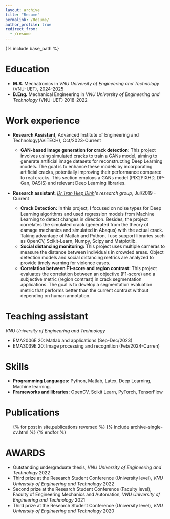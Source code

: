 ```yaml
---
layout: archive
title: "Resume"
permalink: /Resume/
author_profile: true
redirect_from:
  - /resume
---
```


{% include base_path %}

Education
======

* **M.S.** Mechatronics in *VNU University of Engineering and Technology* (VNU-UET), 2024-2025
* **B.Eng.** Mechanical Engineering in *VNU University of Engineering and Technology* (VNU-UET) 2018-2022

Work experience
======
* **Research Assistant**, Advanced Institute of Engineering and Technology(AVITECH), Oct/2023-Current
  * **GAN-based image generation for crack detection:** This project involves using simulated cracks to train a GANs model, aiming to generate artificial image datasets for reconstructing Deep Learning models. The goal is to enhance these models by incorporating artificial cracks, potentially improving their performance compared to real cracks. This section employs a GANs model (PIX2PIXHD, DP-Gan, OASIS) and relevant Deep Learning libraries.

* **Research assistant**, *[Dr.Tran Hiep Dinh](https://www.linkedin.com/in/tran-hiep-dinh/)'s research group*, Jul/2019 - Current
  * **Crack Detection:** In this project, I focused on noise types for Deep Learning algorithms and used regression models from Machine Learning to detect changes in direction. Besides, the project correlates the simulated crack (generated from the theory of damage mechanics and simulated in Abaqus) with the actual crack. Taking advantage of Matlab and Python, I use support libraries such as OpenCV, Scikit-Learn, Numpy, Scipy and Matplotlib.
  * **Social distancing monitoring:** This project uses multiple cameras to measure the distance between
  individuals in crowded areas. Object detection models and social distancing metrics are analyzed to provide
  timely warning for violence cases.
  * **Correlation between F1-score and region contrast:** This project evaluates the correlation between an
  objective (F1-score) and a subjective metric (region contrast) in crack segmentation applications. The
  goal is to develop a segmentation evaluation metric that performs better than the current contrast without
  depending on human annotation.

Teaching assistant
======
*VNU University of Engineering and Technology*
  * EMA2006E 20: Matlab and applications (Sep-Dec/2023)
  * EMA3039E 20: Image processing and recognition (Feb/2024-Curren)



<!-- * Spring 2024: Academic Pages Collaborator
  * Github University
  * Duties includes: Updates and improvements to template
  * Supervisor: The Users

* Fall 2015: Research Assistant
  * Github University
  * Duties included: Merging pull requests
  * Supervisor: Professor Hub

* Summer 2015: Research Assistant
  * Github University
  * Duties included: Tagging issues
  * Supervisor: Professor Git -->
  
Skills
======
* **Programming Languages:** Python, Matlab, Latex, Deep Learning, Machine learning.
* **Frameworks and libraries:** OpenCV, Scikit Learn, PyTorch, TensorFlow

Publications
======
  <ul>{% for post in site.publications reversed %}
    {% include archive-single-cv.html %}
  {% endfor %}</ul>

AWARDS
======
* Outstanding undergraduate thesis, 
  *VNU University of Engineering and Technology* 2022
* Third prize at the Research Student Conference (University level),
  *VNU University of Engineering and Technology* 2022
* Second prize at the Research Student Conference (Faculty level),
  Faculty of Engineering Mechanics and Automation, *VNU University of Engineering and Technology* 2021
* Third prize at the Research Student Conference (University level),
  *VNU University of Engineering and Technology* 2020

<!-- Teaching
======
  <ul>{% for post in site.teaching reversed %}
    {% include archive-single-cv.html %}  
  {% endfor %}</ul> -->
  
<!-- Service and leadership
======
* Currently signed in to 43 different slack teams -->
